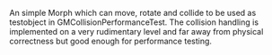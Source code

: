 An simple Morph which can move, rotate and collide to be used as testobject in GMCollisionPerformanceTest.
The collision handling is implemented on a very rudimentary level and far away from physical correctness but good enough for performance testing.